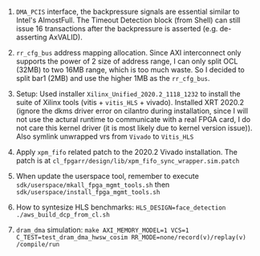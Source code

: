 1. `DMA_PCIS` interface, the backpressure signals are essential similar to Intel's AlmostFull. The Timeout Detection block (from Shell) can still issue 16 transactions after the backpressure is asserted (e.g. de-asserting AxVALID).
2. `rr_cfg_bus` address mapping allocation. Since AXI interconnect only supports
   the power of 2 size of address range, I can only split OCL (32MB) to two 16MB
   range, which is too much waste. So I decided to split bar1 (2MB) and use the
   higher 1MB as the `rr_cfg_bus`.

3. Setup: Used installer `Xilinx_Unified_2020.2_1118_1232` to install the suite
   of Xilinx tools (vitis + `vitis_HLS` + vivado). Installed XRT 2020.2 (ignore
   the dkms driver error on cilantro during installation, since I will not use
   the actural runtime to communicate with a real FPGA card, I do not care this
   kernel driver (it is most likely due to kernel version issue)). Also symlink
   unwrapped vrs from `Vivado` to `Vitis_HLS`
4. Apply `xpm_fifo` related patch to the 2020.2 Vivado installation. The patch
   is at `cl_fpgarr/design/lib/xpm_fifo_sync_wrapper.sim.patch`
5. When update the userspace tool, remember to execute
   `sdk/userspace/mkall_fpga_mgmt_tools.sh` then
   `sdk/userspace/install_fpga_mgmt_tools.sh`
6. How to syntesize HLS benchmarks:
   `HLS_DESIGN=face_detection ./aws_build_dcp_from_cl.sh`
7. `dram_dma` simulation: `make AXI_MEMORY_MODEL=1 VCS=1 C_TEST=test_dram_dma_hwsw_cosim RR_MODE=none/record(v)/replay(v) /compile/run`
